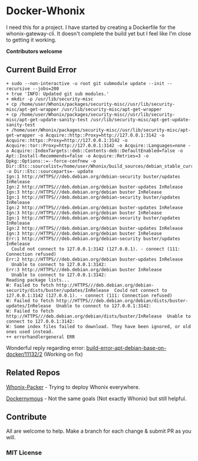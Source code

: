 # Docker-Whonix

I need this for a project. I have started by creating a Dockerfile for the whonix-gateway-cli. It doesn't complete the build yet but I feel like I'm close to getting it working.

**Contributors welcome**

## Current Build Error

```shell
+ sudo --non-interactive -u root git submodule update --init --recursive --jobs=200
+ true 'INFO: Updated git sub modules.'
+ mkdir -p /usr/lib/security-misc
+ cp /home/user/Whonix/packages/security-misc//usr/lib/security-misc/apt-get-wrapper /usr/lib/security-misc/apt-get-wrapper
+ cp /home/user/Whonix/packages/security-misc//usr/lib/security-misc/apt-get-update-sanity-test /usr/lib/security-misc/apt-get-update-sanity-test
+ /home/user/Whonix/packages/security-misc//usr/lib/security-misc/apt-get-wrapper -o Acquire::http::Proxy=http://127.0.0.1:3142 -o Acquire::https::Proxy=http://127.0.0.1:3142 -o Acquire::tor::Proxy=http://127.0.0.1:3142 -o Acquire::Languages=none -o Acquire::IndexTargets::deb::Contents-deb::DefaultEnabled=false -o Apt::Install-Recommends=false -o Acquire::Retries=3 -o Dpkg::Options::=--force-confnew -o Dir::Etc::sourcelist=/home/user/Whonix/build_sources/debian_stable_current_clearnet.list -o Dir::Etc::sourceparts=- update
Ign:1 http://HTTPS///deb.debian.org/debian-security buster/updates InRelease
Ign:2 http://HTTPS///deb.debian.org/debian buster-updates InRelease
Ign:3 http://HTTPS///deb.debian.org/debian buster InRelease
Ign:1 http://HTTPS///deb.debian.org/debian-security buster/updates InRelease
Ign:2 http://HTTPS///deb.debian.org/debian buster-updates InRelease
Ign:3 http://HTTPS///deb.debian.org/debian buster InRelease
Ign:1 http://HTTPS///deb.debian.org/debian-security buster/updates InRelease
Ign:2 http://HTTPS///deb.debian.org/debian buster-updates InRelease
Ign:3 http://HTTPS///deb.debian.org/debian buster InRelease
Err:1 http://HTTPS///deb.debian.org/debian-security buster/updates InRelease
  Could not connect to 127.0.0.1:3142 (127.0.0.1). - connect (111: Connection refused)
Err:2 http://HTTPS///deb.debian.org/debian buster-updates InRelease
  Unable to connect to 127.0.0.1:3142:
Err:3 http://HTTPS///deb.debian.org/debian buster InRelease
  Unable to connect to 127.0.0.1:3142:
Reading package lists...
W: Failed to fetch http://HTTPS///deb.debian.org/debian-security/dists/buster/updates/InRelease  Could not connect to 127.0.0.1:3142 (127.0.0.1). - connect (111: Connection refused)
W: Failed to fetch http://HTTPS///deb.debian.org/debian/dists/buster-updates/InRelease  Unable to connect to 127.0.0.1:3142:
W: Failed to fetch http://HTTPS///deb.debian.org/debian/dists/buster/InRelease  Unable to connect to 127.0.0.1:3142:
W: Some index files failed to download. They have been ignored, or old ones used instead.
++ errorhandlergeneral ERR
```

Wonderful reply regarding error: [build-error-apt-debian-base-on-docker/11132/2](https://forums.whonix.org/t/build-error-apt-debian-base-on-docker/11132/2) (Working on fix)

## Related Repos

[Whonix-Packer](https://github.com/TensorTom/Whonix-Packer) - Trying to deploy Whonix everywhere.

[Dockernymous](https://github.com/bcapptain/dockernymous) - Not the same goals (Not exactly Whonix) but still helpful.

## Contribute

All are welcome to help. Make a branch for each change & submit PR as you will.

### MIT License
